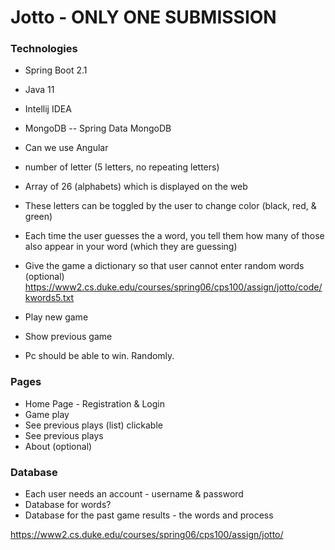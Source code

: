 # Jotto - ONLY ONE SUBMISSION

### Technologies
* Spring Boot 2.1
* Java 11
* Intellij IDEA 
* MongoDB -- Spring Data MongoDB
* Can we use Angular


* number of letter (5 letters, no repeating letters)
* Array of 26 (alphabets) which is displayed on the web
* These letters can be toggled by the user to change color (black, red, & green)
* Each time the user guesses the a word, you tell them how many of those also appear in your word (which they are guessing)

* Give the game a dictionary so that user cannot enter random words (optional)
https://www2.cs.duke.edu/courses/spring06/cps100/assign/jotto/code/kwords5.txt

* Play new game
* Show previous game
* Pc should be able to win. Randomly.

### Pages
* Home Page - Registration & Login
* Game play
* See previous plays (list) clickable
* See previous plays
* About (optional)

### Database
* Each user needs an account - username & password
* Database for words?
* Database for the past game results - the words and process

https://www2.cs.duke.edu/courses/spring06/cps100/assign/jotto/

